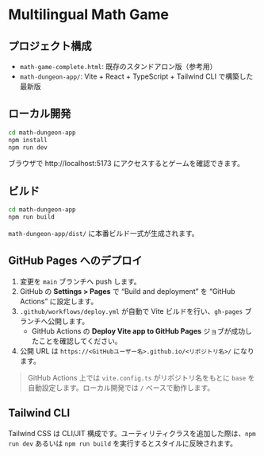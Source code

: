 ﻿# Multilingual Math Game

## プロジェクト構成
- `math-game-complete.html`: 既存のスタンドアロン版（参考用）
- `math-dungeon-app/`: Vite + React + TypeScript + Tailwind CLI で構築した最新版

## ローカル開発
```bash
cd math-dungeon-app
npm install
npm run dev
```
ブラウザで http://localhost:5173 にアクセスするとゲームを確認できます。

## ビルド
```bash
cd math-dungeon-app
npm run build
```
`math-dungeon-app/dist/` に本番ビルド一式が生成されます。

## GitHub Pages へのデプロイ
1. 変更を `main` ブランチへ push します。
2. GitHub の **Settings > Pages** で “Build and deployment” を “GitHub Actions” に設定します。
3. `.github/workflows/deploy.yml` が自動で Vite ビルドを行い、`gh-pages` ブランチへ公開します。
   - GitHub Actions の **Deploy Vite app to GitHub Pages** ジョブが成功したことを確認してください。
4. 公開 URL は `https://<GitHubユーザー名>.github.io/<リポジトリ名>/` になります。

> GitHub Actions 上では `vite.config.ts` がリポジトリ名をもとに `base` を自動設定します。ローカル開発では `/` ベースで動作します。

## Tailwind CLI
Tailwind CSS は CLI/JIT 構成です。ユーティリティクラスを追加した際は、`npm run dev` あるいは `npm run build` を実行するとスタイルに反映されます。